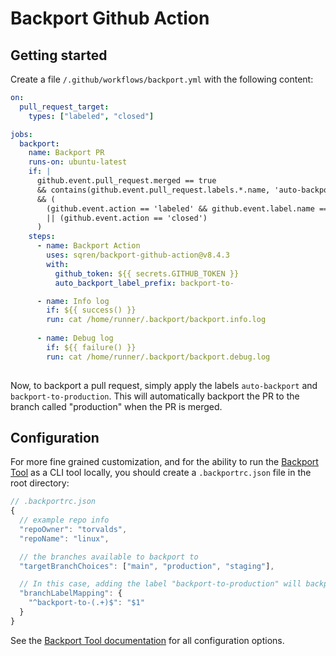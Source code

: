 # Backport Github Action

## Getting started

Create a file `/.github/workflows/backport.yml` with the following content:

```yml
on:
  pull_request_target:
    types: ["labeled", "closed"]

jobs:
  backport:
    name: Backport PR
    runs-on: ubuntu-latest
    if: |
      github.event.pull_request.merged == true
      && contains(github.event.pull_request.labels.*.name, 'auto-backport')
      && (
        (github.event.action == 'labeled' && github.event.label.name == 'auto-backport')
        || (github.event.action == 'closed')
      )
    steps:
      - name: Backport Action
        uses: sqren/backport-github-action@v8.4.3
        with:
          github_token: ${{ secrets.GITHUB_TOKEN }}
          auto_backport_label_prefix: backport-to-

      - name: Info log
        if: ${{ success() }}
        run: cat /home/runner/.backport/backport.info.log
        
      - name: Debug log
        if: ${{ failure() }}
        run: cat /home/runner/.backport/backport.debug.log        
          
```

Now, to backport a pull request, simply apply the labels `auto-backport` and `backport-to-production`. This will automatically backport the PR to the branch called "production" when the PR is merged. 

## Configuration

For more fine grained customization, and for the ability to run the [Backport Tool](https://github.com/sqren/backport) as a CLI tool locally, you should create a `.backportrc.json` file in the root directory:

```js
// .backportrc.json
{
  // example repo info
  "repoOwner": "torvalds",
  "repoName": "linux",

  // the branches available to backport to
  "targetBranchChoices": ["main", "production", "staging"],

  // In this case, adding the label "backport-to-production" will backport the PR to the "production" branch
  "branchLabelMapping": {
    "^backport-to-(.+)$": "$1"
  }
}
```


 See the [Backport Tool documentation](https://github.com/sqren/backport/blob/main/docs/configuration.md) for all configuration options.

